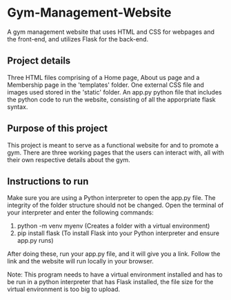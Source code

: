 # Gym-Management-Website
A gym management website that uses HTML and CSS for webpages and the front-end, and utilizes Flask for the back-end. 

## **Project details**
Three HTML files comprising of a Home page, About us page and a Membership page in the 'templates' folder.
One external CSS file and images used stored in the 'static' folder.
An app.py python file that includes the python code to run the website, consisting of all the apporpriate flask syntax.

## **Purpose of this project**
This project is meant to serve as a functional website for and to promote a gym. There are three working pages that the users can interact with, all with their own respective details about the gym.

## **Instructions to run**
Make sure you are using a Python interpreter to open the app.py file. The integrity of the folder structure should not be changed. Open the terminal of your interpreter and enter the following commands:

1) python -m venv myenv (Creates a folder with a virtual environment)
2) pip install flask (To install Flask into your Python interpreter and ensure app.py runs)

After doing these, run your app.py file, and it will give you a link.
Follow the link and the website will run locally in your browser.

Note: This program needs to have a virtual environment installed and has to be run in a python interpreter that has Flask installed, the file size for the virtual environment is too big to upload.
